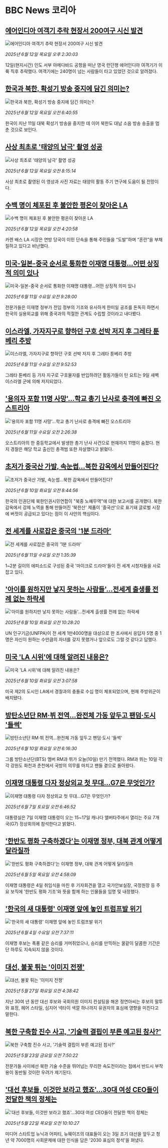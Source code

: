 # BBC News 코리아## [에어인디아 여객기 추락 현장서 200여구 시신 발견 ](https://www.bbc.com/korean/articles/c98pzjeleyeo?at_campaign=githubrss)![에어인디아 여객기 추락 현장서 200여구 시신 발견 ](https://ichef.bbci.co.uk/ace/standard/240/cpsprodpb/970a/live/5b9c1b80-4792-11f0-9471-e380f647874e.png)_2025년 6월 12일 목요일 오후 2:30:03_12일(현지시간) 인도 서부 아메다바드 공항을 떠난 영국 런던행 에어인디아 여객기가 이륙 직후 추락했다. 여객기에는 240명이 넘는 사람들이 타고 있었던 것으로 알려졌다.## [한국과 북한, 확성기 방송 중지에 담긴 의미는?](https://www.bbc.com/korean/articles/c4gr1jg8515o?at_campaign=githubrss)![한국과 북한, 확성기 방송 중지에 담긴 의미는?](https://ichef.bbci.co.uk/ace/standard/240/cpsprodpb/0196/live/1c002520-4751-11f0-84b6-6bf0f66205f1.jpg)_2025년 6월 12일 목요일 오전 6:40:55_한국이 지난 11일 대북 확성기 방송을 중지한 데 이어 북한도 대남 소음 방송 송출을 멈춘 것으로 보인다.## [사상 최초로 '태양의 남극' 촬영 성공](https://www.bbc.com/korean/articles/ckg4k13dlkjo?at_campaign=githubrss)![사상 최초로 '태양의 남극' 촬영 성공](https://ichef.bbci.co.uk/ace/standard/240/cpsprodpb/8e4e/live/aba09000-46ef-11f0-84b6-6bf0f66205f1.jpg)_2025년 6월 12일 목요일 오전 8:15:14_사상 최초로 촬영된 이 영상과 사진 자료는 태양의 활동 주기 연구에 도움이 될 전망이다.## [수백 명이 체포된 후 불안한 평온이 찾아온 LA](https://www.bbc.com/korean/articles/c5yen7w4ez0o?at_campaign=githubrss)![수백 명이 체포된 후 불안한 평온이 찾아온 LA](https://ichef.bbci.co.uk/ace/standard/240/cpsprodpb/16fd/live/69a16b20-4744-11f0-9471-e380f647874e.png)_2025년 6월 12일 목요일 오전 4:20:58_카렌 배스 LA 시장은 연방 당국이 이민 단속을 통해 주민들을 “도발”하며 “혼란”을 부채질하고 있다고 비난했다.## [미국-일본-중국 순서로 통화한 이재명 대통령...어떤 상징적 의미 있나](https://www.bbc.com/korean/articles/cdr5784kp00o?at_campaign=githubrss)![미국-일본-중국 순서로 통화한 이재명 대통령...어떤 상징적 의미 있나](https://ichef.bbci.co.uk/ace/standard/240/cpsprodpb/f88f/live/a2191f10-4687-11f0-84b6-6bf0f66205f1.jpg)_2025년 6월 11일 수요일 오전 9:28:00_전문가들은 이재명 정부가 전임 정부의 기조와 유사하게 한미일 공조를 돈독히 하면서 한국의 실용외교를 위해 중국과의 적절한 관계도 수립할 것이라고 내다봤다.## [이스라엘, 가자지구로 향하던 구호 선박 저지 후 그레타 툰베리 추방](https://www.bbc.com/korean/articles/crlj66wr0j6o?at_campaign=githubrss)![이스라엘, 가자지구로 향하던 구호 선박 저지 후 그레타 툰베리 추방](https://ichef.bbci.co.uk/ace/standard/240/cpsprodpb/6c53/live/15fd90e0-4607-11f0-b6e6-4ddb91039da1.jpg)_2025년 6월 11일 수요일 오전 9:52:53_그레타 툰베리 등 가자 지구로 구호물자를 반입하려던 활동가들이 탄 요트는 9일 새벽 이스라엘 군에 의해 저지되었다.## ['용의자 포함 11명 사망'...학교 총기 난사로 충격에 빠진 오스트리아](https://www.bbc.com/korean/articles/cx2qzww2530o?at_campaign=githubrss)!['용의자 포함 11명 사망'...학교 총기 난사로 충격에 빠진 오스트리아](https://ichef.bbci.co.uk/ace/standard/240/cpsprodpb/37f4/live/368dc3c0-4625-11f0-84b6-6bf0f66205f1.jpg)_2025년 6월 11일 수요일 오전 2:26:38_오스트리아의 한 중등학교에서 발생한 총기 난사 사건으로 현재까지 11명이 숨졌다. 현지 경찰은 해당 학교 출신인 총격범 또한 자살했다고 밝혔다.## [초저가 중국산 가발, 속눈썹…북한 감옥에서 만들어진다? ](https://www.bbc.com/korean/articles/ckgrxj74zr8o?at_campaign=githubrss)![초저가 중국산 가발, 속눈썹…북한 감옥에서 만들어진다? ](https://ichef.bbci.co.uk/ace/standard/240/cpsprodpb/0c03/live/9e324590-21b4-11f0-9c65-a5c3dc449bf3.jpg)_2025년 6월 10일 화요일 오전 8:44:56_한국의 인권단체 북한인권시민연합이 "북중 노예무역"에 대한 보고서를 공개했다. 북한 감옥에서 강제 노역을 통해 만들어진 '북한산' 제품이 '중국산'으로 표기돼 글로벌 시장에 버젓이 공급되고 있다는 점이 이 사안의 핵심이다.## [전 세계를 사로잡은 중국의 '1분 드라마'](https://www.bbc.com/korean/articles/cy8nmde8r7mo?at_campaign=githubrss)![전 세계를 사로잡은 중국의 '1분 드라마'](https://ichef.bbci.co.uk/ace/standard/240/cpsprodpb/63a0/live/ccfe3390-4200-11f0-b6e6-4ddb91039da1.png)_2025년 6월 11일 수요일 오전 1:35:39_1~2분 길이의 에피소드로 구성된 중국 '마이크로 드라마'들이 전 세계 시청자들을 사로잡고 있다.## ['아이를 원하지만 낳지 못하는 사람들'...전세계 출생률 전례 없는 하락세](https://www.bbc.com/korean/articles/cx2rzr1rnnyo?at_campaign=githubrss)!['아이를 원하지만 낳지 못하는 사람들'...전세계 출생률 전례 없는 하락세](https://ichef.bbci.co.uk/ace/standard/240/cpsprodpb/5cce/live/93d0e910-451f-11f0-8bc0-17239219e129.jpg)_2025년 6월 10일 화요일 오전 10:28:20_UN 인구기금(UNFPA)이 전 세계 1만4000명을 대상으로 한 조사에서 응답자 5명 중 1명은 자신이 원하는 수만큼의 자녀를 갖지 못했거나 앞으로도 그럴 것 같다고 답했다.## [미국 'LA 시위'에 대해 알려진 내용은?](https://www.bbc.com/korean/articles/cp8d4q37j8go?at_campaign=githubrss)![미국 'LA 시위'에 대해 알려진 내용은?](https://ichef.bbci.co.uk/ace/standard/240/cpsprodpb/955a/live/e243f270-451c-11f0-bace-e1270fc31f5e.jpg)_2025년 6월 10일 화요일 오전 3:07:58_미국 제2의 도시인 LA에서 경찰과의 충돌로 수십 명이 체포되었으며, 현재 주방위군이 배치됐다.## [방탄소년단 RM·뷔 전역…완전체 가동 앞두고 팬덤·도시 '들썩'](https://www.bbc.com/korean/articles/c4g27rkdd44o?at_campaign=githubrss)![방탄소년단 RM·뷔 전역…완전체 가동 앞두고 팬덤·도시 '들썩'](https://ichef.bbci.co.uk/ace/standard/240/cpsprodpb/a841/live/8c44aa00-45b6-11f0-835b-310c7b938e84.jpg)_2025년 6월 10일 화요일 오전 6:16:30_그룹 방탄소년단(BTS) 멤버 RM과 뷔가 오늘(10일) 만기 전역했다. RM과 뷔는 10일 각각 강원도 화천과 춘천에서 국방의 의무를 마치고 팬들 곁으로 돌아왔다.## [이재명 대통령 다자 정상외교 첫 무대…G7은 무엇인가?](https://www.bbc.com/korean/articles/c9wg27qle1zo?at_campaign=githubrss)![이재명 대통령 다자 정상외교 첫 무대…G7은 무엇인가?](https://ichef.bbci.co.uk/ace/standard/240/cpsprodpb/be61/live/3f2f4b20-4364-11f0-b6e6-4ddb91039da1.jpg)_2025년 6월 7일 토요일 오전 6:46:52_대통령실은 7일 이재명 대통령이 오는 15~17일 캐나다 앨버타주에서 열리는 주요 7개국(G7) 정상회의에 참석한다고 밝혔다.## ['한반도 평화 구축하겠다'는 이재명 정부, 대북 관계 어떻게 달라질까](https://www.bbc.com/korean/articles/cly3p815y2qo?at_campaign=githubrss)!['한반도 평화 구축하겠다'는 이재명 정부, 대북 관계 어떻게 달라질까](https://ichef.bbci.co.uk/ace/standard/240/cpsprodpb/9de3/live/8d90bfe0-41c2-11f0-bace-e1270fc31f5e.jpg)_2025년 6월 5일 목요일 오전 4:58:09_이재명 대통령은 4일 취임식을 마친 후 기자회견을 열고 국가안보실장, 국정원장 등 주요 보직에 '한반도 평화 기조'와 뜻을 함께 하는 인물들을 임명 및 내정했다.## ['한국의 새 대통령' 이재명 앞에 놓인 트럼프발 위기](https://www.bbc.com/korean/articles/cn8z9k15m48o?at_campaign=githubrss)!['한국의 새 대통령' 이재명 앞에 놓인 트럼프발 위기](https://ichef.bbci.co.uk/ace/standard/240/cpsprodpb/e856/live/895a0730-4116-11f0-bace-e1270fc31f5e.jpg)_2025년 6월 4일 수요일 오전 7:37:11_이재명 후보는 폭풍 같은 승리를 거머쥐었으나, 승리를 만끽하는 꿀같이 달콤한 기간은 단 하루도 지속되지 않을 것이다.## [대선, 불꽃 튀는 '이미지 전쟁'](https://www.bbc.com/korean/articles/cjdz0l9xk91o?at_campaign=githubrss)![대선, 불꽃 튀는 '이미지 전쟁'](https://ichef.bbci.co.uk/ace/standard/240/cpsprodpb/c541/live/29d7acd0-3ab4-11f0-8519-3b5a01ebe413.jpg)_2025년 5월 27일 화요일 오전 4:38:42_지난 30여 년 동안 대선 후보와 국회의원 이미지 컨설팅을 해온 정연아씨는 후보의 말투와 표정, 헤어 스타일, 심지어 넥타이 색깔 하나까지 유권자의 표심에 영향을 미친다고 말한다.## [북한 구축함 진수 사고, '기술력 결핍이 부른 예고된 참사?'](https://www.bbc.com/korean/articles/cwynkz72xdxo?at_campaign=githubrss)![북한 구축함 진수 사고, '기술력 결핍이 부른 예고된 참사?'](https://ichef.bbci.co.uk/ace/standard/240/cpsprodpb/22cb/live/279f4510-37ab-11f0-96c3-cf669419a2b0.jpg)_2025년 5월 23일 금요일 오전 7:50:22_전문가들 사이에선 북한 기술 수준을 뛰어넘는 무리한 속도전이라는 점에서 반드시 부작용이 동반될 것이란 우려가 제기된다.## ['대선 후보들, 이것만 보라고 했죠'...30대 여성 CEO들이 전달한 책의 정체는](https://www.bbc.com/korean/articles/c0eqpq8gnr3o?at_campaign=githubrss)!['대선 후보들, 이것만 보라고 했죠'...30대 여성 CEO들이 전달한 책의 정체는](https://ichef.bbci.co.uk/ace/standard/240/cpsprodpb/f6be/live/e7d0fbe0-36ec-11f0-8519-3b5a01ebe413.jpg)_2025년 5월 22일 목요일 오전 10:10:27_미디어 스타트업 뉴닉과 어피티, 뉴웨이즈의 대표들이 오는 3일 조기 대선을 앞두고 청년 약 7000명의 사회문제에 대한 인식을 담은 '2030 표심의 정석'을 펴냈다.